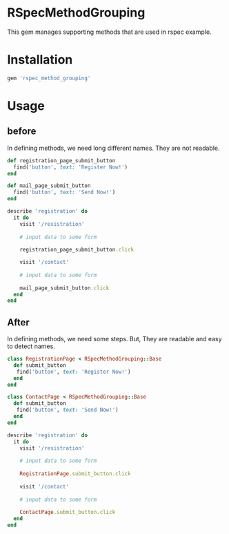 # RSpecMethodGrouping

This gem manages supporting methods that are used in rspec example.

# Installation

```ruby
gem 'rspec_method_grouping'
```

# Usage

## before

In defining methods, we need long different names. They are not readable.

```ruby
def registration_page_submit_button
  find('button', text: 'Register Now!')
end

def mail_page_submit_button
  find('button', text: 'Send Now!')
end

describe 'registration' do
  it do
    visit '/resistration'
    
    # input data to some form
    
    registration_page_submit_button.click

    visit '/contact'
    
    # input data to some form
    
    mail_page_submit_button.click
  end
end
```

## After

In defining methods, we need some steps. But, They are readable and easy to detect names.

```ruby
class RegistrationPage < RSpecMethodGrouping::Base
  def submit_button
   find('button', text: 'Register Now!')
  end
end

class ContactPage < RSpecMethodGrouping::Base
  def submit_button
   find('button', text: 'Send Now!')
  end
end

describe 'registration' do
  it do
    visit '/resistration'
    
    # input data to some form
    
    RegistrationPage.submit_button.click
    
    visit '/contact'
    
    # input data to some form
    
    ContactPage.submit_button.click
  end
end
```
